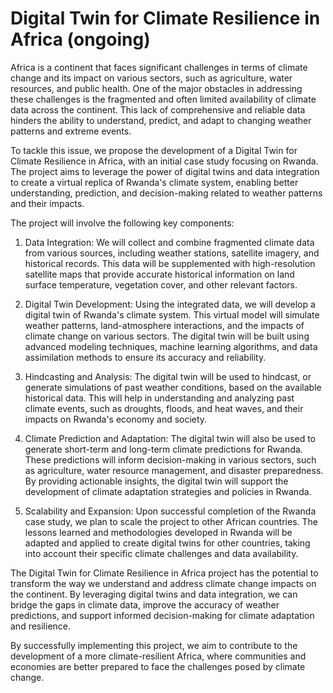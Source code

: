 # Digital Twin for Climate Resilience in Africa (ongoing)

Africa is a continent that faces significant challenges in terms of climate change and its impact on various sectors, such as agriculture, water resources, and public health. One of the major obstacles in addressing these challenges is the fragmented and often limited availability of climate data across the continent. This lack of comprehensive and reliable data hinders the ability to understand, predict, and adapt to changing weather patterns and extreme events.

To tackle this issue, we propose the development of a Digital Twin for Climate Resilience in Africa, with an initial case study focusing on Rwanda. The project aims to leverage the power of digital twins and data integration to create a virtual replica of Rwanda's climate system, enabling better understanding, prediction, and decision-making related to weather patterns and their impacts.

The project will involve the following key components:

  1. Data Integration: We will collect and combine fragmented climate data from various sources, including weather stations, satellite imagery, and historical records. This data will be supplemented with high-resolution satellite maps that provide accurate historical information on land surface temperature, vegetation cover, and other relevant factors.

  2. Digital Twin Development: Using the integrated data, we will develop a digital twin of Rwanda's climate system. This virtual model will simulate weather patterns, land-atmosphere interactions, and the impacts of climate change on various sectors. The digital twin will be built using advanced modeling techniques, machine learning algorithms, and data assimilation methods to ensure its accuracy and reliability.

  3. Hindcasting and Analysis: The digital twin will be used to hindcast, or generate simulations of past weather conditions, based on the available historical data. This will help in understanding and analyzing past climate events, such as droughts, floods, and heat waves, and their impacts on Rwanda's economy and society.

  4. Climate Prediction and Adaptation: The digital twin will also be used to generate short-term and long-term climate predictions for Rwanda. These predictions will inform decision-making in various sectors, such as agriculture, water resource management, and disaster preparedness. By providing actionable insights, the digital twin will support the development of climate adaptation strategies and policies in Rwanda.

  5. Scalability and Expansion: Upon successful completion of the Rwanda case study, we plan to scale the project to other African countries. The lessons learned and methodologies developed in Rwanda will be adapted and applied to create digital twins for other countries, taking into account their specific climate challenges and data availability.

The Digital Twin for Climate Resilience in Africa project has the potential to transform the way we understand and address climate change impacts on the continent. By leveraging digital twins and data integration, we can bridge the gaps in climate data, improve the accuracy of weather predictions, and support informed decision-making for climate adaptation and resilience.

By successfully implementing this project, we aim to contribute to the development of a more climate-resilient Africa, where communities and economies are better prepared to face the challenges posed by climate change.
